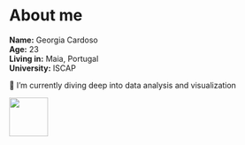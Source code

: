 
# About me

**Name:** Georgia Cardoso <br /> 
**Age:** 23 <br /> 
**Living in:** Maia, Portugal <br /> 
**University:** ISCAP <br /> 

🌱 I’m currently diving deep into data analysis and visualization

<a href='https://www.linkedin.com/in/georgia-cardoso-a895161a3/'>
  <img width="70" src='https://img.shields.io/badge/LinkedIn-0077B5?style=for-the-badge&logo=linkedin&logoColor=white'>
</a>
